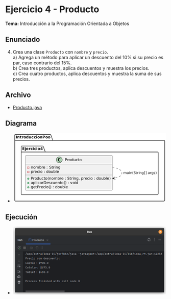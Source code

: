 # Ejercicio 4 - Producto

**Tema:** Introducción a la Programación Orientada a Objetos

## Enunciado

4. Crea una clase `Producto` con `nombre` y `precio`.  
   a) Agrega un método para aplicar un descuento del 10% si su precio es par, caso contrario del 15%.  
   b) Crea tres productos, aplica descuentos y muestra los precios.  
   c) Crea cuatro productos, aplica descuentos y muestra la suma de sus precios.

## Archivo

- [Producto.java](./Producto.java)

## Diagrama

- ![Diagrama](./image.png)

## Ejecución

- ![Ejecución](./img.png)
